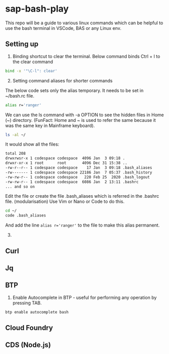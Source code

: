 # sap-bash-play

This repo will be a guide to various linux commands which can be helpful to use the bash terminal in VSCode, BAS or any Linux env.

## Setting up

1. Binding shortcut to clear the terminal. Below command binds Ctrl + l to the clear command

````bash
bind -x '"\C-l": clear'   
````

2. Setting command aliases for shorter commands

The below code sets only the alias temporary. It needs to be set in ~/bash.rc file.
````bash
alias r='ranger'
````
We can use the ls command with -a OPTION to see the hidden files in Home (~) directory. (FunFact: Home and ~ is used to refer the same because it was the same key in Mainframe keyboard).
```bash
ls -al ~/
``` 
It would show all the files: 
```bash
total 208
drwxrwsr-x 1 codespace codespace  4096 Jan  3 09:18 .
drwxr-xr-x 1 root      root       4096 Dec 31 15:38 ..
-rw-r--r-- 1 codespace codespace    17 Jan  3 09:18 .bash_aliases
-rw------- 1 codespace codespace 22186 Jan  7 05:37 .bash_history
-rw-rw-r-- 1 codespace codespace   220 Feb 25  2020 .bash_logout
-rw-rw-r-- 1 codespace codespace  6086 Jan  2 13:11 .bashrc
... and so on
```
Edit the file or create the file .bash_aliases which is referred in the .bashrc file. (modularisation)
Use Vim or Nano or Code to do this.
```bash
cd ~/
code .bash_aliases
```
And add the line `alias r='ranger'` to the file to make this alias permanent.

3. 
## Curl

## Jq

## BTP

1. Enable Autocomplete in BTP - useful for performing any operation by pressing TAB.

````bash
btp enable autocomplete bash
````

## Cloud Foundry

## CDS (Node.js)
